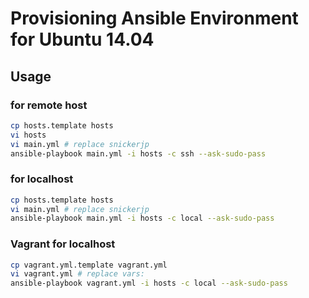 # Provisioning Ansible Environment for Ubuntu 14.04

## Usage

### for remote host
```bash
cp hosts.template hosts
vi hosts
vi main.yml # replace snickerjp
ansible-playbook main.yml -i hosts -c ssh --ask-sudo-pass
```

### for localhost
```bash
cp hosts.template hosts
vi main.yml # replace snickerjp
ansible-playbook main.yml -i hosts -c local --ask-sudo-pass
```

### Vagrant for localhost
```bash
cp vagrant.yml.template vagrant.yml
vi vagrant.yml # replace vars:
ansible-playbook vagrant.yml -i hosts -c local --ask-sudo-pass
```

